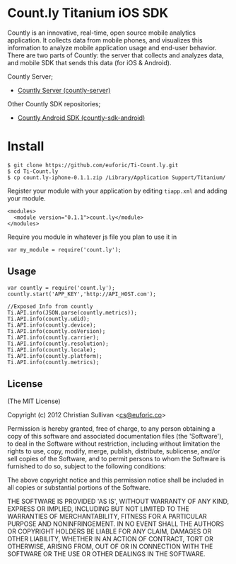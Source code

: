 # Count.ly Titanium iOS SDK

Countly is an innovative, real-time, open source mobile analytics application. It collects data from mobile phones, and visualizes this information to analyze mobile application usage and end-user behavior. There are two parts of Countly: the server that collects and analyzes data, and mobile SDK that sends this data (for iOS & Android).

Countly Server;

- [Countly Server (countly-server)](https://github.com/Countly/countly-server)

Other Countly SDK repositories;

- [Countly Android SDK (countly-sdk-android)](https://github.com/Countly/countly-sdk-android)

# Install

```
$ git clone https://github.com/euforic/Ti-Count.ly.git
$ cd Ti-Count.ly
$ cp count.ly-iphone-0.1.1.zip /Library/Application Support/Titanium/
```
Register your module with your application by editing `tiapp.xml` and adding your module.
```
<modules>
  <module version="0.1.1">count.ly</module>
</modules>
```
Require you module in whatever js file you plan to use it in
```
var my_module = require('count.ly');
```

## Usage

```
var countly = require('count.ly');
countly.start('APP_KEY','http://API_HOST.com');

//Exposed Info from countly
Ti.API.info(JSON.parse(countly.metrics));
Ti.API.info(countly.udid);
Ti.API.info(countly.device);
Ti.API.info(countly.osVersion);
Ti.API.info(countly.carrier);
Ti.API.info(countly.resolution);
Ti.API.info(countly.locale);
Ti.API.info(countly.platform);
Ti.API.info(countly.metrics);
```

## License

(The MIT License)

Copyright (c) 2012 Christian Sullivan &lt;cs@euforic.co&gt;

Permission is hereby granted, free of charge, to any person obtaining
a copy of this software and associated documentation files (the
'Software'), to deal in the Software without restriction, including
without limitation the rights to use, copy, modify, merge, publish,
distribute, sublicense, and/or sell copies of the Software, and to
permit persons to whom the Software is furnished to do so, subject to
the following conditions:

The above copyright notice and this permission notice shall be
included in all copies or substantial portions of the Software.

THE SOFTWARE IS PROVIDED 'AS IS', WITHOUT WARRANTY OF ANY KIND,
EXPRESS OR IMPLIED, INCLUDING BUT NOT LIMITED TO THE WARRANTIES OF
MERCHANTABILITY, FITNESS FOR A PARTICULAR PURPOSE AND NONINFRINGEMENT.
IN NO EVENT SHALL THE AUTHORS OR COPYRIGHT HOLDERS BE LIABLE FOR ANY
CLAIM, DAMAGES OR OTHER LIABILITY, WHETHER IN AN ACTION OF CONTRACT,
TORT OR OTHERWISE, ARISING FROM, OUT OF OR IN CONNECTION WITH THE
SOFTWARE OR THE USE OR OTHER DEALINGS IN THE SOFTWARE.
